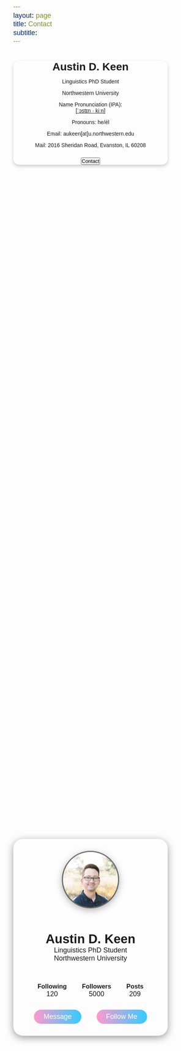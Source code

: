 ```yaml
---
layout: page
title: Contact
subtitle: 
---
```


<!--https://forum.obsidian.md/t/adding-rounded-corners-to-markdown-tables-with-snippets-a-clean-solution/60551-->

<!--https://dev.to/tevko/create-a-virtual-business-card-with-devpage-4o21-->

<!--https://codepen.io/willalanjohnson/pen/epRbvb-->


<link rel="stylesheet" href="https://cdnjs.cloudflare.com/ajax/libs/font-awesome/4.7.0/css/font-awesome.min.css">
<style>
.card {
  border-radius: 15px;
  box-shadow: 0 4px 8px 0 rgba(0, 0, 0, 0.2);
  max-width: 600px;
  margin: auto;
  text-align: center;
  font-family: arial;
}

.title {
  color: grey;
  font-size: 18px;
}

button {
  border: none;
  outline: 0;
  display: inline-block;
  padding: 8px;
  color: white;
  background-color: #000;
  text-align: center;
  cursor: pointer;
  width: 100%;
  font-size: 18px;
}

a {
  text-decoration: none;
  font-size: 22px;
  color: black;
}

button:hover, a:hover {
  opacity: 0.7;
}
</style>

<div class="card">
  <!--<img src="/assets/img/keen_prof.jpg" alt="Austin Keen" style="width:100%">-->
  <h1>Austin D. Keen</h1>
  <p class="title">Linguistics PhD Student</p>
  <p>Northwestern University</p>
  <p>Name Pronunciation (IPA):<br>
  <a href="">[ˈɔstɪn · kiːn]</a></p>
  <p>Pronouns: he/él</p>
  <p>Email: <a href="mailto:aukeen@u.northwestern.edu"></a>aukeen[at]u.northwestern.edu</p>
  <p>Mail: 2016 Sheridan Road, Evanston, IL 60208</p>
  <div style="margin: 24px 0;">
    <a href="#"><i class="fa fa-dribbble"></i></a> 
    <a href="#"><i class="fa fa-twitter"></i></a>  
    <a href="#"><i class="fa fa-linkedin"></i></a>  
    <a href="#"><i class="fa fa-facebook"></i></a> 
  </div>
  <p><button>Contact</button></p>
</div>

<link rel="stylesheet" href="https://fonts.googleapis.com/css2?family=Poppins:wght@200;300;400;500&display=swap">
<style>
*{
  margin: 0;
  padding: 0;
  box-sizing: border-box;
  font-family: 'Poppins', sans-serif;
}
.main{
  width: 100%;
  height: 100vh;
  display: flex;
  align-items: center;
  justify-content: center;
  background-image: url(images/back.jpg);
  background-position: center;
  background-size: cover;
}
.profile-card{
  display: flex;
  flex-direction: column;
  align-items: center;
  max-width: 600px;
  width: 100%;
  border-radius: 25px;
  padding: 30px;
  border: 1px solid #ffffff40;
  box-shadow: 0 5px 20px rgba(0,0,0,0.4);
}
.image{
  position: relative;
  height: 150px;
  width: 150px;
  border-radius: 50%;
  background-color: grey;
  padding: 3px;
}
.image .profile-pic{
  width: 100%;
  height: 100%;
  object-fit: cover;
  border-radius: 50%;
  box-shadow: 0 5px 20px rgba(0,0,0,0.4);
}
.data{
  display: flex;
  flex-direction: column;
  align-items: center;
  margin-top: 15px;
}
.data h2{
  font-size: 33px;
  font-weight: 600;
}
span{
  font-size: 18px;
}
.row{
  display: flex;
  align-items: center;
  margin-top: 30px;
}
.row .info{
  text-align: center;
  padding: 0 20px;
}
.buttons{
  display: flex;
  align-items: center;
  margin-top: 30px;
}
.buttons .btn{
  color: #fff;
  text-decoration: none;
  margin: 0 20px;
  padding: 8px 25px;
  border-radius: 25px;
  font-size: 18px;
  white-space: nowrap;
  background: linear-gradient(to left, #33ccff 0%, #ff99cc 100%);
}
.buttons .btn:hover{
  box-shadow: inset 0 5px 20px rgba(0,0,0,0.4);
}
</style>
<section class="main">
  <div class="profile-card">
    <div class="image">
      <img src="assets/img/keen_prof.jpg" alt="Austin Keen" class="profile-pic">
    </div>
    <div class="data">
      <h2>Austin D. Keen</h2>
      <span>Linguistics PhD Student</span>
      <span>Northwestern University</span>
    </div>
    <div class="row">
      <div class="info">
        <h3>Following</h3>
        <span>120</span>
      </div>
      <div class="info">
        <h3>Followers</h3>
        <span>5000</span>
      </div>
      <div class="info">
        <h3>Posts</h3>
        <span>209</span>
      </div>
    </div>
    <div class="buttons">
      <a href="#" class="btn">Message</a>
      <a href="#" class="btn">Follow Me</a>
    </div>
  </div>
</section>
